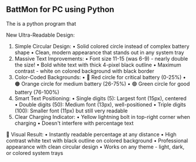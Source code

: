 ## BattMon for PC using Python

The is a python program that

New Ultra-Readable Design:

1. Simple Circular Design:
•  Solid colored circle instead of complex battery shape
•  Clean, modern appearance that stands out in any system tray
2. Massive Text Improvements:
•  Font size 11-15 (was 6-9) - nearly double the size!
•  Bold white text with thick 4-pixel black outline
•  Maximum contrast - white on colored background with black border
3. Color-Coded Backgrounds:
•  🔴 Red circle for critical battery (0-25%)
•  🟠 Orange circle for medium battery (26-75%)
•  🟢 Green circle for good battery (76-100%)
4. Smart Text Positioning:
•  Single digits (5): Largest font (15px), centered
•  Double digits (50): Medium font (13px), well-positioned
•  Triple digits (100): Smaller font (11px) but still very readable
5. Clear Charging Indicator:
•  Yellow lightning bolt in top-right corner when charging
•  Doesn't interfere with percentage text

📱 Visual Result:
•  Instantly readable percentage at any distance
•  High contrast white text with black outline on colored background
•  Professional appearance with clean circular design
•  Works on any theme - light, dark, or colored system trays
